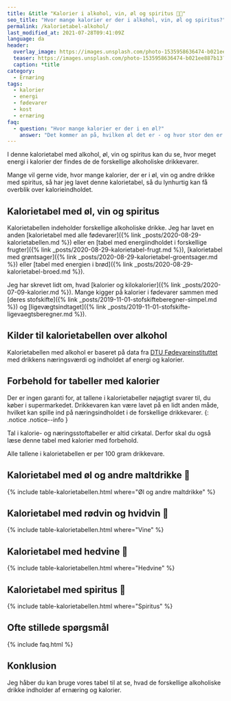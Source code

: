 ```yaml
---
title: &title "Kalorier i alkohol, vin, øl og spiritus 🍺🍷"
seo_title: "Hvor mange kalorier er der i alkohol, vin, øl og spiritus?"
permalink: /kalorietabel-alkohol/
last_modified_at: 2021-07-28T09:41:09Z
language: da
header:
  overlay_image: https://images.unsplash.com/photo-1535958636474-b021ee887b13?ixlib=rb-1.2.1&ixid=MnwxMjA3fDB8MHxwaG90by1wYWdlfHx8fGVufDB8fHx8&auto=format&fit=crop&w=1200&q=5
  teaser: https://images.unsplash.com/photo-1535958636474-b021ee887b13?ixlib=rb-1.2.1&ixid=MnwxMjA3fDB8MHxwaG90by1wYWdlfHx8fGVufDB8fHx8&auto=format&fit=crop&w=400&q=5
  caption: *title
category:
  - Ernæring
tags:
  - kalorier
  - energi
  - fødevarer
  - kost
  - ernæring
faq:
  - question: "Hvor mange kalorier er der i en øl?"
    answer: "Det kommer an på, hvilken øl det er - og hvor stor den er. I en Carlsberg Pilsner fadøl med 568 ml på 4.6% alkohol er der 211 kcal."
---
```


I denne kalorietabel med alkohol, øl, vin og spiritus kan du se, hvor meget energi i kalorier der findes de de forskellige alkoholiske drikkevarer.

Mange vil gerne vide, hvor mange kalorier, der er i øl, vin og andre drikke med spiritus, så har jeg lavet denne kalorietabel, så du lynhurtig kan få overblik over kalorieindholdet.

## Kalorietabel med øl, vin og spiritus

Kalorietabellen indeholder forskellige alkoholiske drikke. Jeg har lavet en anden [kalorietabel med alle fødevarer]({% link _posts/2020-08-29-kalorietabellen.md %}) eller en [tabel med energiindholdet i forskellige frugter]({% link _posts/2020-08-29-kalorietabel-frugt.md %}), [kalorietabel med grøntsager]({% link _posts/2020-08-29-kalorietabel-groentsager.md %}) eller [tabel med energien i brød]({% link _posts/2020-08-29-kalorietabel-broed.md %}).

Jeg har skrevet lidt om, hvad [kalorier og kilokalorier]({% link _posts/2020-07-09-kalorier.md %}). Mange kigger på kalorier i fødevarer sammen med [deres stofskifte]({% link _posts/2019-11-01-stofskifteberegner-simpel.md %}) og [ligevægtsindtaget]({% link _posts/2019-11-01-stofskifte-ligevaegtsberegner.md %}).

## Kilder til kalorietabellen over alkohol

Kalorietabellen med alkohol er baseret på data fra [DTU Fødevareinstituttet](https://frida.fooddata.dk) med drikkens næringsværdi og indholdet af energi og kalorier.

## Forbehold for tabeller med kalorier

Der er ingen garanti for, at tallene i kalorietabeller nøjagtigt svarer til, du køber i supermarkedet. Drikkevaren kan være lavet på en lidt anden måde, hvilket kan spille ind på næringsindholdet i de forskellige drikkevarer.
{: .notice .notice--info }

Tal i kalorie- og næringsstoftabeller er altid cirkatal. Derfor skal du også læse denne tabel med kalorier med forbehold. 

Alle tallene i kalorietabellen er per 100 gram drikkevare.

## Kalorietabel med øl og andre maltdrikke 🍺

{% include table-kalorietabellen.html where="Øl og andre maltdrikke" %}

## Kalorietabel med rødvin og hvidvin 🍷

{% include table-kalorietabellen.html where="Vine" %}

## Kalorietabel med hedvine 🥂

{% include table-kalorietabellen.html where="Hedvine" %}

## Kalorietabel med spiritus 🥂

{% include table-kalorietabellen.html where="Spiritus" %}

## Ofte stillede spørgsmål

{% include faq.html %}

## Konklusion

Jeg håber du kan bruge vores tabel til at se, hvad de forskellige alkoholiske drikke indholder af ernæring og kalorier.

